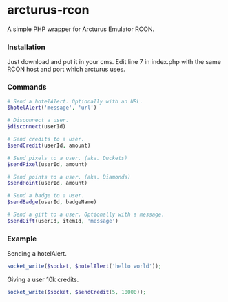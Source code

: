 # arcturus-rcon
A simple PHP wrapper for Arcturus Emulator RCON.

### Installation
Just download and put it in your cms. 
Edit line 7 in index.php with the same RCON host and port which arcturus uses.

### Commands
```php
# Send a hotelAlert. Optionally with an URL.
$hotelAlert('message', 'url')

# Disconnect a user.
$disconnect(userId)

# Send credits to a user.
$sendCredit(userId, amount)

# Send pixels to a user. (aka. Duckets)
$sendPixel(userId, amount)

# Send points to a user. (aka. Diamonds)
$sendPoint(userId, amount)

# Send a badge to a user.
$sendBadge(userId, badgeName)

# Send a gift to a user. Optionally with a message.
$sendGift(userId, itemId, 'message')
```

### Example
Sending a hotelAlert.
```php
socket_write($socket, $hotelAlert('hello world'));
````

Giving a user 10k credits.
```php
socket_write($socket, $sendCredit(5, 10000));
````
